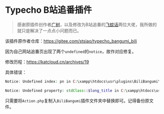 # Typecho B站追番插件

> 感谢原插件创作者[广树](https://www.wikimoe.com/?post=136)，以及修改为B站追番的[飞蚊话](https://www.bwsl.wang/csother/85.html)两位大佬，我所做的就只是解决了一点点小问题而已。

该插件原作者仓库：https://gitee.com/stsiao/typecho_bangumi_bili



因为自己网站追番页出现了两个`undefined`的`notice`，故作对应修复。

修改历程：https://katcloud.cn/archives/19



具体错误：

```php
Notice: Undefined index: pn in C:\xampp\htdocs\usr\plugins\BiliBangumi\Action.php on line 337
    
Notice: Undefined property: stdClass::$long_title in C:\xampp\htdocs\usr\plugins\BiliBangumi\Action.php on line 217
```

只需要将`Action.php`复制入`BiliBangumi`插件文件夹中替换即可。记得备份原文件。



